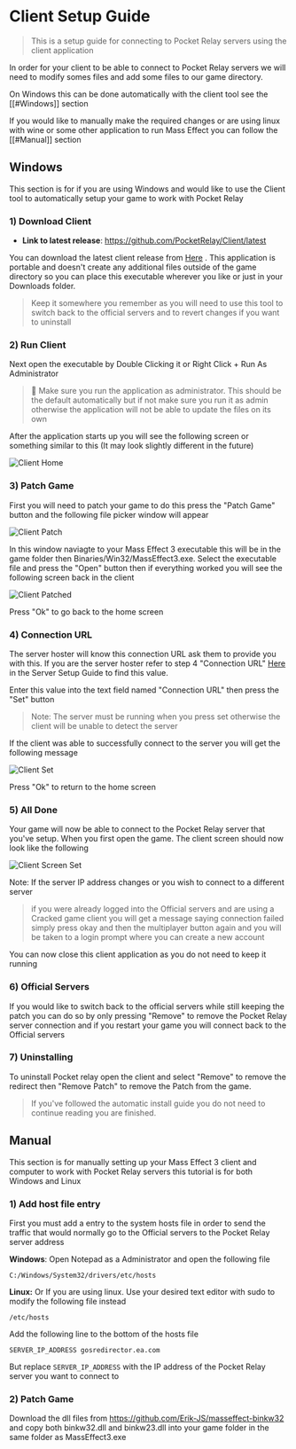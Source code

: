 # Client Setup Guide

> This is a setup guide for connecting to Pocket Relay servers using the client application

In order for your client to be able to connect to Pocket Relay servers we will need to modify somes files and add some files to our game directory.

On Windows this can be done automatically with the client tool see the [[#Windows]] section

If you would like to manually make the required changes or are using linux with wine or some other application to run Mass Effect you can follow the [[#Manual]] section

## Windows

This section is for if you are using Windows and would like to use the Client tool to automatically setup your game to work with Pocket Relay

### 1) Download Client

- **Link to latest release**: https://github.com/PocketRelay/Client/latest

You can download the latest client release from [Here](https://github.com/PocketRelay/Client/releases/latest/download/pocket-relay-client.exe) . This application is portable and doesn't create any additional files outside of the game directory so you can place this executable wherever you like or just in your Downloads folder.

> Keep it somewhere you remember as you will need to use this tool to switch back to the official servers and to revert changes if you want to uninstall

### 2) Run Client

Next open the executable by Double Clicking it or Right Click + Run As Administrator

> 📌 Make sure you run the application as administrator. This should be the default automatically but if not make sure you run it as admin otherwise the application will not be able to update the files on its own

After the application starts up you will see the following screen or something similar to this (It may look slightly different in the future)

![Client Home](./pictures/client-home.png)

### 3) Patch Game

First you will need to patch your game to do this press the "Patch Game" button and the following file picker window will appear 

![Client Patch](./pictures/client-patch.png)

In this window naviagte to your Mass Effect 3 executable this will be in the game folder then Binaries/Win32/MassEffect3.exe. Select the executable file and press the "Open" button then if everything worked you will see the following screen back in the client

![Client Patched](./pictures/client-patched.png)

Press "Ok" to go back to the home screen

### 4) Connection URL

The server hoster will know this connection URL ask them to provide you with this. If you are the server hoster refer to step 4 "Connection URL" [Here](https://github.com/PocketRelay/.github/blob/main/manual/SETUP_SERVER.md#4-Connection-URL) in the Server Setup Guide to find this value.

Enter this value into the text field named "Connection URL" then press the "Set" button

> Note: The server must be running when you press set otherwise the client will be unable to detect the server

If the client was able to successfully connect to the server you will get the following message

![Client Set](./pictures/set.png)

Press "Ok" to return to the home screen

### 5) All Done

Your game will now be able to connect to the Pocket Relay server that you've setup. When you first open the game. The client screen should now look like the following

![Client Screen Set](manual/pictures/client-home-set.png)

Note: If the server IP address changes or you wish to connect to a different server 

>if you were already logged into the Official servers and are using a Cracked game client you will get a message saying connection failed simply press okay and then the multiplayer button again and you will be taken to a login prompt where you can create a new account

You can now close this client application as you do not need to keep it running

### 6) Official Servers

If you would like to switch back to the official servers while still keeping the patch you can do so by  only pressing "Remove" to remove the Pocket Relay server connection and if you restart your game you will connect back to the Official servers

### 7) Uninstalling

To uninstall Pocket relay open the client and select "Remove" to remove the redirect then "Remove Patch" to remove the Patch from the game.

>If you've followed the automatic install guide you do not need to continue reading you are finished.

##  Manual

This section is for manually setting up your Mass Effect 3 client and computer to work with Pocket Relay servers this tutorial is for both Windows and Linux

### 1) Add host file entry

First you must add a entry to the system hosts file in order to send the traffic that would normally go to the Official servers to the Pocket Relay server address

**Windows**:
Open Notepad as a Administrator and open the following file

```
C:/Windows/System32/drivers/etc/hosts
```

**Linux:**
Or If you are using linux. Use your desired text editor with sudo to modify the following file instead

```
/etc/hosts
```

Add the following line to the bottom of the hosts file

```
SERVER_IP_ADDRESS gosredirector.ea.com
```

But replace `SERVER_IP_ADDRESS` with the IP address of the Pocket Relay server you want to connect to

### 2) Patch Game

Download the dll files from https://github.com/Erik-JS/masseffect-binkw32 and copy both binkw32.dll and  binkw23.dll into your game folder in the same folder as MassEffect3.exe
